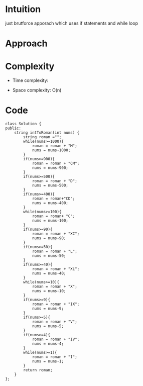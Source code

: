 # Intuition
<!-- Describe your first thoughts on how to solve this problem. -->
just brutforce apporach which uses if statements and while loop

# Approach
<!-- Describe your approach to solving the problem. -->

# Complexity
- Time complexity:
<!-- Add your time complexity here, e.g. $$O(n)$$ -->

- Space complexity: O(n)
<!-- Add your space complexity here, e.g. $$O(n)$$ -->

# Code
```
class Solution {
public:
    string intToRoman(int nums) {
        string roman ="";
        while(nums>=1000){
            roman = roman + "M";
            nums = nums-1000;
        }
        if(nums>=900){
            roman = roman + "CM";
            nums = nums-900;
        }
        if(nums>=500){
            roman = roman + "D";
            nums = nums-500;
        }
        if(nums>=400){
            roman = roman+"CD";
            nums = nums-400;
        }
        while(nums>=100){
            roman = roman+ "C";
            nums = nums-100;
        }
        if(nums>=90){
            roman = roman + "XC";
            nums = nums-90;
        }
        if(nums>=50){
            roman = roman + "L";
            nums = nums-50;
        }
        if(nums>=40){
            roman = roman + "XL";
            nums = nums-40;
        }
        while(nums>=10){
            roman = roman + "X";
            nums = nums-10;
        }
        if(nums>=9){
            roman = roman + "IX";
            nums = nums-9;
        }
        if(nums>=5){
            roman = roman + "V";
            nums = nums-5;
        }
        if(nums>=4){
            roman = roman + "IV";
            nums = nums-4;
        }
        while(nums>=1){
            roman = roman + "I";
            nums = nums-1;
        }
        return roman;
    }
};
```

